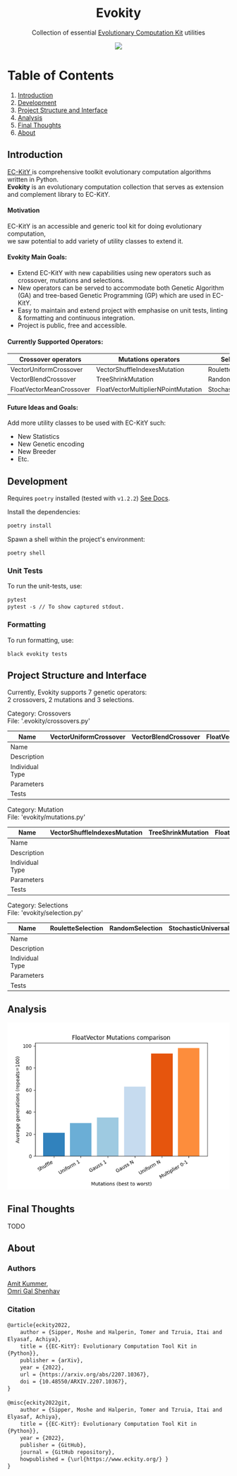 <center><h1>Evokity</h1></center>

<p align="center">
Collection of essential <a href=https://github.com/EC-KitY/EC-KitY> Evolutionary Computation Kit</a> utilities
</p>

<p align="center">
  <img src="https://img.shields.io/github/actions/workflow/status/amitkummer/evolutionary-mini-project/integration.yaml?label=Tests%2C%20Linting%20%26%20Formatting&style=for-the-badge">
</p>

# Table of Contents

1. [Introduction](#introduction)
2. [Development](#development)
3. [Project Structure and Interface](#project-structure-and-interface)
4. [Analysis](#analysis)
5. [Final Thoughts](#final-thoughts)
6. [About](#about)

## Introduction

<a href=https://github.com/EC-KitY/EC-KitY> EC-KitY </a>
is comprehensive toolkit evolutionary computation algorithms written in Python.  <br/>
<strong>Evokity</strong> is an evolutionary computation collection that serves as extension and complement library to EC-KitY.  

#### Motivation

EC-KitY is an accessible and generic tool kit for doing evolutionary computation,  
we saw potential to add variety of utility classes to extend it.

#### Evokity Main Goals:

- Extend EC-KitY with new capabilities using new operators such as crossover, mutations and selections.
- New operators can be served to accommodate both Genetic Algorithm (GA) and tree-based Genetic Programming (GP) which
  are used in
  EC-KitY.
- Easy to maintain and extend project with emphasise on unit tests, linting & formatting and continuous integration.
- Project is public, free and accessible.

#### Currently Supported Operators:

| Crossover operators      | Mutations operators                 | Selection operators          |
|--------------------------|-------------------------------------|------------------------------|
| VectorUniformCrossover   | VectorShuffleIndexesMutation        | RouletteSelection            |
| VectorBlendCrossover     | TreeShrinkMutation                  | RandomSelection              |
| FloatVectorMeanCrossover | FloatVectorMultiplierNPointMutation | StochasticUniversalSelection |

#### Future Ideas and Goals:

Add more utility classes to be used with EC-KitY such:

- New Statistics
- New Genetic encoding
- New Breeder
- Etc.

## Development

Requires `poetry` installed (tested with `v1.2.2`) [See Docs](https://python-poetry.org/docs/).

Install the dependencies:

```sh
poetry install
```

Spawn a shell within the project's environment:

```
poetry shell
```

### Unit Tests

To run the unit-tests, use:

```
pytest
pytest -s // To show captured stdout.
```

### Formatting

To run formatting, use:

```
black evokity tests
```

## Project Structure and Interface

Currently, Evokity supports 7 genetic operators:  
2 crossovers, 2 mutations and 3 selections.

Category: Crossovers  
File: '.evokity/crossovers.py'

| Name            | VectorUniformCrossover | VectorBlendCrossover | FloatVectorMeanCrossover |
|-----------------|------------------------|----------------------|--------------------------|
| Name            |                        |                      |                          |
| Description     |                        |                      |                          | 
| Individual Type |                        |                      |                          |
| Parameters      |                        |                      |                          |
| Tests           |                        |                      |                          |

Category: Mutation  
File: 'evokity/mutations.py'

| Name            | VectorShuffleIndexesMutation | TreeShrinkMutation | FloatVectorMultiplierNPointMutation |
|-----------------|------------------------------|--------------------|-------------------------------------|
| Name            |                              |                    |                                     |
| Description     |                              |                    |                                     | 
| Individual Type |                              |                    |                                     |
| Parameters      |                              |                    |                                     |
| Tests           |                              |                    |                                     |

Category: Selections  
File: 'evokity/selection.py'

| Name            | RouletteSelection | RandomSelection | StochasticUniversalSelection |
|-----------------|-------------------|-----------------|------------------------------|
| Name            |                   |                 |                              |
| Description     |                   |                 |                              | 
| Individual Type |                   |                 |                              |
| Parameters      |                   |                 |                              |
| Tests           |                   |                 |                              |

## Analysis

![Alt text](/analysis/results_images/float_vector_mutations.png?raw=true "Optional Title")

## Final Thoughts

TODO

## About

### Authors

[Amit Kummer](https://github.com/amitkummer "Amit Kummer"),  
[Omri Gal Shenhav](https://github.com/OmriGalShen "Omri Gal Shenhav")

### Citation

```
@article{eckity2022,
    author = {Sipper, Moshe and Halperin, Tomer and Tzruia, Itai and  Elyasaf, Achiya},
    title = {{EC-KitY}: Evolutionary Computation Tool Kit in {Python}},
    publisher = {arXiv},
    year = {2022},
    url = {https://arxiv.org/abs/2207.10367},
    doi = {10.48550/ARXIV.2207.10367},
}

@misc{eckity2022git,
    author = {Sipper, Moshe and Halperin, Tomer and Tzruia, Itai and  Elyasaf, Achiya},
    title = {{EC-KitY}: Evolutionary Computation Tool Kit in {Python}},
    year = {2022},
    publisher = {GitHub},
    journal = {GitHub repository},
    howpublished = {\url{https://www.eckity.org/} }
}

```
